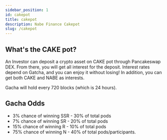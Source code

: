 ```yaml
---
sidebar_position: 1
id: cakepot
title: cakepot
description: Nabe Finance Cakepot
slug: /cakepot
---
```


## What's the CAKE pot?

An Investor can deposit a crypto asset on CAKE pot through Pancakeswap DEX. From there, you will get all interest for the deposit. Interest rates depend on Gatcha, and you can enjoy it without losing! In addition, you can get both CAKE and NABE as interests.

Gacha will hold every 720 blocks (which is 24 hours).

## Gacha Odds

- 3% chance of winning SSR - 30% of total pods
- 7% chance of winning SR - 20% of total pods
- 15% chance of winning R - 10% of total pods
- 75% chance of winning N - 40% of total pods/participants.
